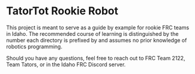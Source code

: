# TatorTot Rookie Robot

This project is meant to serve as a guide by example for rookie FRC teams in
Idaho. The recommended course of learning is distinguished by the number each
directory is prefixed by and assumes no prior knowledge of robotics programming.

Should you have any questions, feel free to reach out to FRC Team 2122, Team
Tators, or in the Idaho FRC Discord server.
